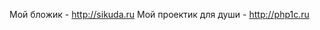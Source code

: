 Мой бложик - http://sikuda.ru 
Мой проектик для души - http://php1c.ru

<div id="infostart_posts">

</div>


